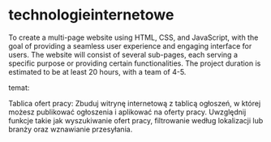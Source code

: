 # technologieinternetowe
To create a multi-page website using HTML, CSS, and JavaScript, with the goal of providing a seamless user experience and engaging interface for users. The website will consist of several sub-pages, each serving a specific purpose or providing certain functionalities. The project duration is estimated to be at least 20 hours, with a team of 4-5.



temat:

Tablica ofert pracy: Zbuduj witrynę internetową z tablicą ogłoszeń, w której możesz publikować ogłoszenia i aplikować na oferty pracy. Uwzględnij funkcje takie jak wyszukiwanie ofert pracy, filtrowanie według lokalizacji lub branży oraz wznawianie przesyłania.
